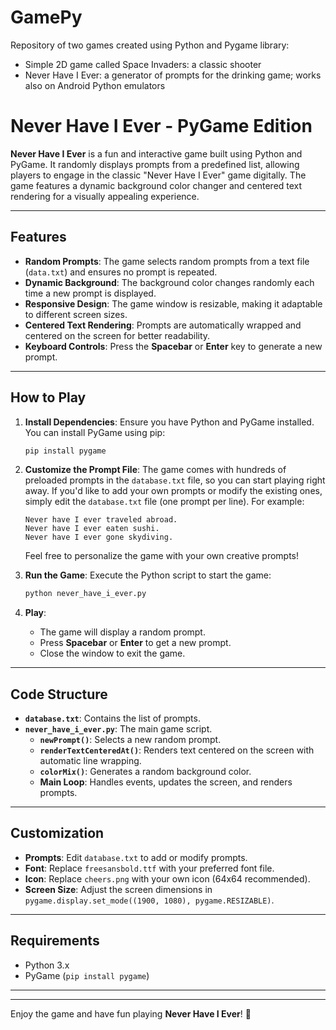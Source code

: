 # GamePy

Repository of two games created using Python and Pygame library:
* Simple 2D game called Space Invaders: a classic shooter
* Never Have I Ever: a generator of prompts for the drinking game; works also on Android Python emulators 

# Never Have I Ever - PyGame Edition

<!-- ![Game Screenshot](screenshot.png) <!-- Add a screenshot if available -->

**Never Have I Ever** is a fun and interactive game built using Python and PyGame. It randomly displays prompts from a predefined list, allowing players to engage in the classic "Never Have I Ever" game digitally. The game features a dynamic background color changer and centered text rendering for a visually appealing experience.

---

## Features

- **Random Prompts**: The game selects random prompts from a text file (`data.txt`) and ensures no prompt is repeated.
- **Dynamic Background**: The background color changes randomly each time a new prompt is displayed.
- **Responsive Design**: The game window is resizable, making it adaptable to different screen sizes.
- **Centered Text Rendering**: Prompts are automatically wrapped and centered on the screen for better readability.
- **Keyboard Controls**: Press the **Spacebar** or **Enter** key to generate a new prompt.

---

## How to Play

1. **Install Dependencies**:
   Ensure you have Python and PyGame installed. You can install PyGame using pip:
   ```bash
   pip install pygame
   ```

2. **Customize the Prompt File**:
   The game comes with hundreds of preloaded prompts in the `database.txt` file, so you can start playing right away. If you'd like to add your own prompts or modify the existing ones, simply edit the `database.txt` file (one prompt per line). For example:
   ```
   Never have I ever traveled abroad.
   Never have I ever eaten sushi.
   Never have I ever gone skydiving.
   ```
   Feel free to personalize the game with your own creative prompts!


3. **Run the Game**:
   Execute the Python script to start the game:
   ```bash
   python never_have_i_ever.py
   ```

4. **Play**:
   - The game will display a random prompt.
   - Press **Spacebar** or **Enter** to get a new prompt.
   - Close the window to exit the game.

---

## Code Structure

- **`database.txt`**: Contains the list of prompts.
- **`never_have_i_ever.py`**: The main game script.
  - **`newPrompt()`**: Selects a new random prompt.
  - **`renderTextCenteredAt()`**: Renders text centered on the screen with automatic line wrapping.
  - **`colorMix()`**: Generates a random background color.
  - **Main Loop**: Handles events, updates the screen, and renders prompts.

---

## Customization

- **Prompts**: Edit `database.txt` to add or modify prompts.
- **Font**: Replace `freesansbold.ttf` with your preferred font file.
- **Icon**: Replace `cheers.png` with your own icon (64x64 recommended).
- **Screen Size**: Adjust the screen dimensions in `pygame.display.set_mode((1900, 1080), pygame.RESIZABLE)`.

---

## Requirements

- Python 3.x
- PyGame (`pip install pygame`)

---

<!-- ## Screenshots

<!-- Add screenshots here if available 
![Gameplay Screenshot](screenshot1.png)
![New Prompt Screenshot](screenshot2.png)

---


## Contributing

Contributions are welcome! If you'd like to improve the game, feel free to:
1. Fork the repository.
2. Create a new branch for your feature or bugfix.
3. Submit a pull request.

---

## License

This project is licensed under the MIT License. See the [LICENSE](LICENSE) file for details.
-->
---

Enjoy the game and have fun playing **Never Have I Ever**! 🎉